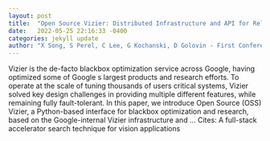 ```yaml
---
layout: post
title:  "Open Source Vizier: Distributed Infrastructure and API for Reliable and Flexible Blackbox Optimization"
date:   2022-05-25 22:16:33 -0400
categories: jekyll update
author: "X Song, S Perel, C Lee, G Kochanski, D Golovin - First Conference on Automated …, 2022"
---
```

Vizier is the de-facto blackbox optimization service across Google, having optimized some of Google s largest products and research efforts. To operate at the scale of tuning thousands of users  critical systems, Vizier solved key design challenges in providing multiple different features, while remaining fully fault-tolerant. In this paper, we introduce Open Source (OSS) Vizier, a Python-based interface for blackbox optimization and research, based on the Google-internal Vizier infrastructure and … Cites: ‪A full-stack accelerator search technique for vision applications‬